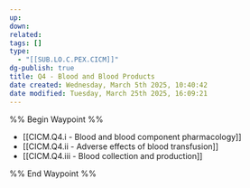 ```yaml
---
up: 
down: 
related: 
tags: []
type:
  - "[[SUB.LO.C.PEX.CICM]]"
dg-publish: true
title: Q4 - Blood and Blood Products
date created: Wednesday, March 5th 2025, 10:40:42
date modified: Tuesday, March 25th 2025, 16:09:21
---
```


%% Begin Waypoint %%

- [[CICM.Q4.i - Blood and blood component pharmacology]]
- [[CICM.Q4.ii - Adverse effects of blood transfusion]]
- [[CICM.Q4.iii - Blood collection and production]]

%% End Waypoint %%
